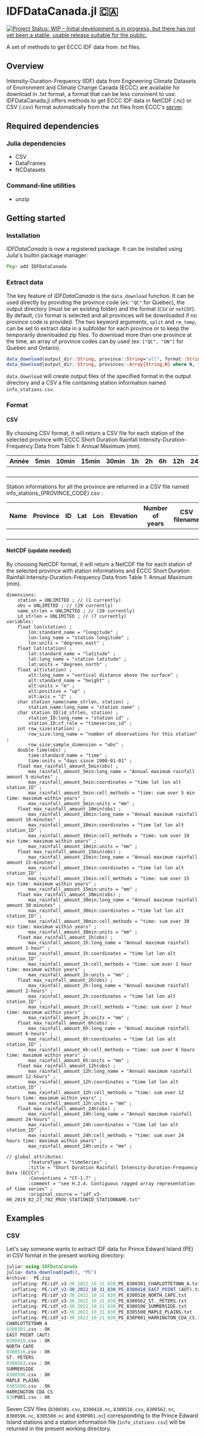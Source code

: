 # IDFDataCanada.jl 🇨🇦
[![Project Status: WIP – Initial development is in progress, but there has not yet been a stable, usable release suitable for the public.](https://www.repostatus.org/badges/latest/wip.svg)](https://www.repostatus.org/#wip)

A set of methods to get ECCC IDF data from .txt files.

## Overview

Intensity-Duration-Frequency (IDF) data from Engineering Climate Datasets of Environment and Climate Change Canada (ECCC) are available for download in .txt format, a format that can be less convinient to use. IDFDataCanada.jl offers methods to get ECCC IDF data in NetCDF (.nc) or CSV (.csv) format automatically from the .txt files from ECCC's [server](https://collaboration.cmc.ec.gc.ca/cmc/climate/Engineer_Climate/IDF/).

## Required dependencies 

### Julia dependencies

* CSV
* DataFrames
* NCDatasets

### Command-line utilities

* unzip

## Getting started

### Installation

*IDFDataCanada* is now a registered package. It can be installed using  Julia's builtin package manager:

```julia
Pkg> add IDFDataCanada
```

### Extract data

The key feature of *IDFDataCanada* is the `data_download` function. It can be used directly by providing the province code (ex: `"QC"` for Quebec), the output directory (must be an existing folder) and the format (`CSV` or `netCDF`). By default, `CSV` format is selected and all provinces will be downloaded if no province code is provided. The two keyword arguments, `split` and `rm_temp`, can be set to extract data in a subfolder for each province or to keep the temporarily downloaded zip files. To download more than one province at the time, an array of province codes can by used (ex: `["QC", "ON"]` for Quebec and Ontario).

```julia
data_download(output_dir::String, province::String="all", format::String="csv"; split::Bool=false, rm_temp::Bool=true)
data_download(output_dir::String, provinces::Array{String,N} where N, format::String="csv"; split::Bool=false, rm_temp::Bool=true)
```

`data_download` will create output files of the specified format in the output directory and a CSV a file containing station information named `info_stations.csv`.


### Format

#### CSV

By choosing CSV format, it will return a CSV file for each station of the selected province with ECCC Short Duration Rainfall Intensity-Duration-Frequency Data from Table 1: Annual Maximum (mm).

|Année  |5min   |10min  |15min  |30min  |1h      |2h      |6h    |12h   |24h   |
|:-----|:------:|:------:|:------:|:------:|:-------:|:-------:|:-----:|:-----:|-----:|
|      |        |        |        |        |         |         |       |       |      |

Station informations for all the province are returned in a CSV file named info_stations_{PROVINCE_CODE}.csv :

|Name  |Province|ID      |Lat     |Lon     |Elevation|Number of years|CSV filename|Original filename|
|:-----|:------:|:------:|:------:|:------:|:-------:|:-------------:|:----------:|----------------:|
|      |        |        |        |        |         |               |            |                 |

#### NetCDF (update needed)

By choosing NetCDF format, it will return a NetCDF file for each station of the selected province with station informations and ECCC Short Duration Rainfall Intensity-Duration-Frequency Data from Table 1: Annual Maximum (mm).

```
dimensions:
	station = UNLIMITED ; // (1 currently)
	obs = UNLIMITED ; // (29 currently)
	name_strlen = UNLIMITED ; // (20 currently)
	id_strlen = UNLIMITED ; // (7 currently)
variables:
	float lon(station) ;
		lon:standard_name = "longitude" ;
		lon:long_name = "station longitude" ;
		lon:units = "degrees_east" ;
	float lat(station) ;
		lat:standard_name = "latitude" ;
		lat:long_name = "station latitude" ;
		lat:units = "degrees_north" ;
	float alt(station) ;
		alt:long_name = "vertical distance above the surface" ;
		alt:standard_name = "height" ;
		alt:units = "m" ;
		alt:positive = "up" ;
		alt:axis = "Z" ;
	char station_name(name_strlen, station) ;
		station_name:long_name = "station name" ;
	char station_ID(id_strlen, station) ;
		station_ID:long_name = "station id" ;
		station_ID:cf_role = "timeseries_id" ;
	int row_size(station) ;
		row_size:long_name = "number of observations for this station" ;
		row_size:sample_dimension = "obs" ;
	double time(obs) ;
		time:standard_name = "time" ;
		time:units = "days since 1900-01-01" ;
	float max_rainfall_amount_5min(obs) ;
		max_rainfall_amount_5min:long_name = "Annual maximum rainfall amount 5-minutes" ;
		max_rainfall_amount_5min:coordinates = "time lat lon alt station_ID" ;
		max_rainfall_amount_5min:cell_methods = "time: sum over 5 min time: maximum within years" ;
		max_rainfall_amount_5min:units = "mm" ;
	float max_rainfall_amount_10min(obs) ;
		max_rainfall_amount_10min:long_name = "Annual maximum rainfall amount 10-minutes" ;
		max_rainfall_amount_10min:coordinates = "time lat lon alt station_ID" ;
		max_rainfall_amount_10min:cell_methods = "time: sum over 10 min time: maximum within years" ;
		max_rainfall_amount_10min:units = "mm" ;
	float max_rainfall_amount_15min(obs) ;
		max_rainfall_amount_15min:long_name = "Annual maximum rainfall amount 15-minutes" ;
		max_rainfall_amount_15min:coordinates = "time lat lon alt station_ID" ;
		max_rainfall_amount_15min:cell_methods = "time: sum over 15 min time: maximum within years" ;
		max_rainfall_amount_15min:units = "mm" ;
	float max_rainfall_amount_30min(obs) ;
		max_rainfall_amount_30min:long_name = "Annual maximum rainfall amount 30-minutes" ;
		max_rainfall_amount_30min:coordinates = "time lat lon alt station_ID" ;
		max_rainfall_amount_30min:cell_methods = "time: sum over 30 min time: maximum within years" ;
		max_rainfall_amount_30min:units = "mm" ;
	float max_rainfall_amount_1h(obs) ;
		max_rainfall_amount_1h:long_name = "Annual maximum rainfall amount 1-hour" ;
		max_rainfall_amount_1h:coordinates = "time lat lon alt station_ID" ;
		max_rainfall_amount_1h:cell_methods = "time: sum over 1 hour time: maximum within years" ;
		max_rainfall_amount_1h:units = "mm" ;
	float max_rainfall_amount_2h(obs) ;
		max_rainfall_amount_2h:long_name = "Annual maximum rainfall amount 2-hours" ;
		max_rainfall_amount_2h:coordinates = "time lat lon alt station_ID" ;
		max_rainfall_amount_2h:cell_methods = "time: sum over 2 hour time: maximum within years" ;
		max_rainfall_amount_2h:units = "mm" ;
	float max_rainfall_amount_6h(obs) ;
		max_rainfall_amount_6h:long_name = "Annual maximum rainfall amount 6-hours" ;
		max_rainfall_amount_6h:coordinates = "time lat lon alt station_ID" ;
		max_rainfall_amount_6h:cell_methods = "time: sum over 6 hours time: maximum within years" ;
		max_rainfall_amount_6h:units = "mm" ;
	float max_rainfall_amount_12h(obs) ;
		max_rainfall_amount_12h:long_name = "Annual maximum rainfall amount 12-hours" ;
		max_rainfall_amount_12h:coordinates = "time lat lon alt station_ID" ;
		max_rainfall_amount_12h:cell_methods = "time: sum over 12 hours time: maximum within years" ;
		max_rainfall_amount_12h:units = "mm" ;
	float max_rainfall_amount_24h(obs) ;
		max_rainfall_amount_24h:long_name = "Annual maximum rainfall amount 24-hours" ;
		max_rainfall_amount_24h:coordinates = "time lat lon alt station_ID" ;
		max_rainfall_amount_24h:cell_methods = "time: sum over 24 hours time: maximum within years" ;
		max_rainfall_amount_24h:units = "mm" ;

// global attributes:
		:featureType = "timeSeries" ;
		:title = "Short Duration Rainfall Intensity-Duration-Frequency Data (ECCC)" ;
		:Conventions = "CF-1.7" ;
		:comment = "see H.2.4. Contiguous ragged array representation of time series" ;
		:original_source = "idf_v3-00_2019_02_27_702_PROV_STATIONID_STATIONNAME.txt" 
```

## Examples

### CSV

Let's say someone wants to extract IDF data for Prince Edward Island (PE) in CSV format in the present working directory:

```julia
julia> using IDFDataCanada
julia> data_download(pwd(), "PE")
Archive:  PE.zip
  inflating: PE/idf_v3-30_2022_10_31_830_PE_8300301_CHARLOTTETOWN_A.txt  
  inflating: PE/idf_v3-30_2022_10_31_830_PE_8300418_EAST_POINT_(AUT).txt  
  inflating: PE/idf_v3-30_2022_10_31_830_PE_8300516_NORTH_CAPE.txt  
  inflating: PE/idf_v3-30_2022_10_31_830_PE_8300562_ST._PETERS.txt  
  inflating: PE/idf_v3-30_2022_10_31_830_PE_8300596_SUMMERSIDE.txt  
  inflating: PE/idf_v3-30_2022_10_31_830_PE_8305500_MAPLE_PLAINS.txt  
  inflating: PE/idf_v3-30_2022_10_31_830_PE_830P001_HARRINGTON_CDA_CS.txt  
CHARLOTTETOWN A
8300301.csv : OK
EAST POINT (AUT)
8300418.csv : OK
NORTH CAPE
8300516.csv : OK
ST. PETERS
8300562.csv : OK
SUMMERSIDE
8300596.csv : OK
MAPLE PLAINS
8305500.csv : OK
HARRINGTON CDA CS
830P001.csv : OK
```

Seven CSV files (`8300301.csv`, `8300418.nc`, `8300516.csv`, `8300562.nc`, `8300596.nc`, `8305500.nc` and `830P001.nc`) corresponding to the Prince Edward Island stations and a station information file (`info_stations.csv`) will be returned in the present working directory.
